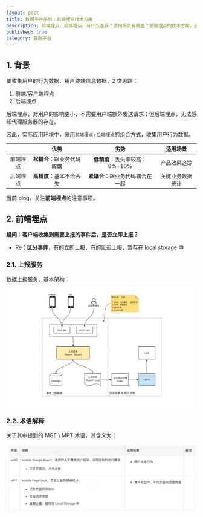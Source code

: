 ```yaml
---
layout: post
title: 数据平台系列：前端埋点技术方案
description: 前端埋点、后端埋点，有什么差异？适用场景有哪些？前端埋点的技术方案，通用架构是什么？
published: true
category: 数据平台
---
```


## 1. 背景

要收集用户的行为数据、用户终端信息数据，2 类思路：

1. 前端/客户端埋点
1. 后端埋点

后端埋点，对用户的影响更小，不需要用户端额外发送请求；但后端埋点，无法感知代理服务器的存在。

因此，实际应用环境中，采用`前端埋点`+`后端埋点`的组合方式，收集用户行为数据。


||优势|劣势|适用场景|
|:----:|:----:|:----:|:----:|
|前端埋点|**松耦合**：跟业务代码解耦|**低精度**：丢失率较高：8%-10%|产品效果追踪|
|后端埋点|**高精度**：基本不会丢失|**紧耦合**：跟业务代码耦合在一起|关键业务数据统计|


当前 blog，关注**前端埋点**的注意事项。

## 2. 前端埋点

**疑问：客户端收集到需要上报的事件后，是否立即上报？**

* Re：**区分事件**，有的立即上报，有的延迟上报，暂存在 local storage 中



### 2.1. 上报服务

数据上报服务，基本架构：


![](/images/massive-data/data-report-demo.png)


### 2.2. 术语解释

关于其中提到的 MGE \ MPT 术语，其含义为：

![](/images/massive-data/data-report-term-explanation.png)







[NingG]:    http://ningg.github.com  "NingG"











